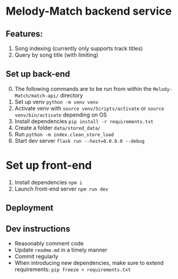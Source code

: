 # Melody-Match backend service

## Features:
1. Song indexing (currently only supports track titles)
2. Query by song title (with limiting)

## Set up back-end
0. The following commands are to be run from within the `Melody-Match/match-api/` directory 
1. Set up venv `python -m venv venv`
2. Activate venv with `source venv/Scripts/activate` or `source venv/bin/activate` depending on OS
3. Install dependencies `pip install -r requirements.txt`
4. Create a folder `data/stored_data/`
4. Run `python -m index.clean_store_load`
5. Start dev server `flask run --host=0.0.0.0 --debug`

# Set up front-end
1. Install dependencies `npm i`
2. Launch front-end server `npm run dev`
## Deployment

## Dev instructions
- Reasonably comment code 
- Update `readme.md` in a timely manner
- Commit regularly
- When introducing new dependencies, make sure to extend requirements: `pip freeze > requirements.txt`
